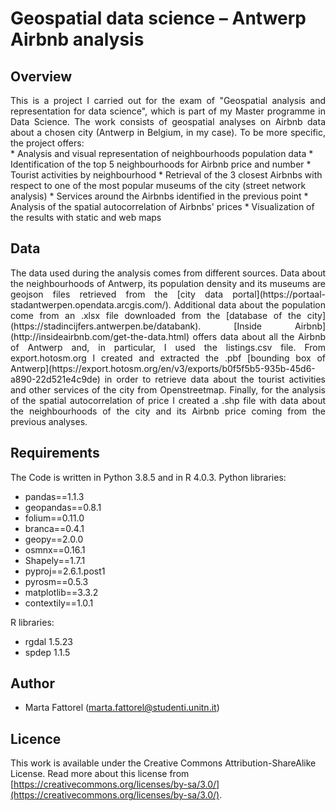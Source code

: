 # Geospatial data science – Antwerp Airbnb analysis


## Overview

<div align="justify">This is a project I carried out for the exam of "Geospatial analysis and representation for data science", which is part of my Master programme in Data Science. 
The work consists of geospatial analyses on Airbnb data about a chosen city (Antwerp in Belgium, in my case). To be more specific, the project offers:</div>
* Analysis and visual representation of neighbourhoods population data
* Identification of the top 5 neighbourhoods for Airbnb price and number
* Tourist activities by neighbourhood 
* Retrieval of the 3 closest Airbnbs with respect to one of the most popular museums of the city (street network analysis)
* Services around the Airbnbs identified in the previous point
* Analysis of the spatial autocorrelation of Airbnbs' prices
* Visualization of the results with static and web maps


## Data
<div align="justify">
The data used during the analysis comes from different sources. Data about the neighbourhoods of Antwerp, its population density and its museums are geojson files retrieved from the [city data portal](https://portaal-stadantwerpen.opendata.arcgis.com/). Additional data about the population come from an .xlsx file downloaded from the [database of the city](https://stadincijfers.antwerpen.be/databank). [Inside Airbnb](http://insideairbnb.com/get-the-data.html) offers data about all the Airbnb of Antwerp and, in particular, I used the listings.csv file. From export.hotosm.org I created and extracted the .pbf [bounding box of Antwerp](https://export.hotosm.org/en/v3/exports/b0f5f5b5-935b-45d6-a890-22d521e4c9de) in order to retrieve data about the tourist activities and other services of the city from Openstreetmap. Finally, for the analysis of the spatial autocorrelation of price I created a .shp file with data about the neighbourhoods of the city and its Airbnb price coming from the previous analyses.</div>


## Requirements

The Code is written in Python 3.8.5 and in R 4.0.3.
Python libraries:
* pandas==1.1.3
* geopandas==0.8.1
* folium==0.11.0
* branca==0.4.1
* geopy==2.0.0
* osmnx==0.16.1
* Shapely==1.7.1
* pyproj==2.6.1.post1
* pyrosm==0.5.3
* matplotlib==3.3.2
* contextily==1.0.1

R libraries:
* rgdal 1.5.23
* spdep 1.1.5


## Author

* Marta Fattorel (marta.fattorel@studenti.unitn.it)


## Licence

This work is available under the Creative Commons Attribution-ShareAlike License. Read more about this license from [https://creativecommons.org/licenses/by-sa/3.0/](https://creativecommons.org/licenses/by-sa/3.0/).
